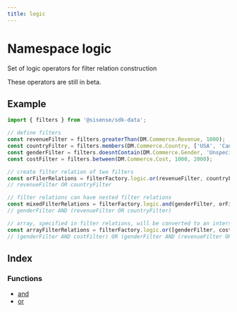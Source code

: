 ```yaml
---
title: logic
---
```


# Namespace logic

Set of logic operators for filter relation construction

These operators are still in beta.

## Example

```ts
import { filters } from '@sisense/sdk-data';

// define filters
const revenueFilter = filters.greaterThan(DM.Commerce.Revenue, 1000);
const countryFilter = filters.members(DM.Commerce.Country, ['USA', 'Canada']);
const genderFilter = filters.doesntContain(DM.Commerce.Gender, 'Unspecified');
const costFilter = filters.between(DM.Commerce.Cost, 1000, 2000);

// create filter relation of two filters
const orFilerRelations = filterFactory.logic.or(revenueFilter, countryFilter);
// revenueFilter OR countryFilter

// filter relations can have nested filter relations
const mixedFilterRelations = filterFactory.logic.and(genderFilter, orFilerRelations);
// genderFilter AND (revenueFilter OR countryFilter)

// array, specified in filter relations, will be converted to an intersection of filters automatically
const arrayFilterRelations = filterFactory.logic.or([genderFilter, costFilter], mixedFilterRelations);
// (genderFilter AND costFilter) OR (genderFilter AND (revenueFilter OR countryFilter))
```

## Index

### Functions

- [and](functions/function.and.md)
- [or](functions/function.or.md)

